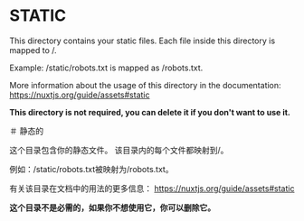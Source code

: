 # STATIC

This directory contains your static files.
Each file inside this directory is mapped to /.

Example: /static/robots.txt is mapped as /robots.txt.

More information about the usage of this directory in the documentation:
https://nuxtjs.org/guide/assets#static

**This directory is not required, you can delete it if you don't want to use it.**

＃ 静态的

这个目录包含你的静态文件。
该目录内的每个文件都映射到/。

例如：/static/robots.txt被映射为/robots.txt。

有关该目录在文档中的用法的更多信息：
https://nuxtjs.org/guide/assets#static

**这个目录不是必需的，如果你不想使用它，你可以删除它。**